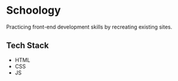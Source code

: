 # Schoology
Practicing front-end development skills by recreating existing sites.

## Tech Stack

- HTML
- CSS
- JS
